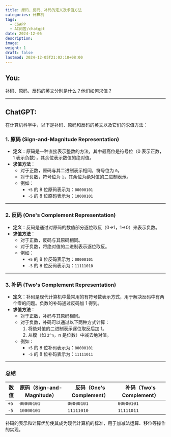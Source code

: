 ```yaml
---
title: 原码、反码、补码的定义及求值方法
categories: 计算机
tags:
  - CSAPP
  - AI问答/chatgpt
date: 2024-12-05
description: 
image: 
weight: 1
draft: false
lastmod: 2024-12-05T21:02:18+08:00
---
```

## **You:**

补码、原码、反码的英文分别是什么？他们如何求值？

* * *

## **ChatGPT:**

在计算机科学中，以下是补码、原码和反码的英文以及它们的求值方法：

### **1. 原码 (Sign-and-Magnitude Representation)**

* **定义**：原码是一种直接表示整数的方法，其中最高位是符号位（0 表示正数，1 表示负数），其余位表示数值的绝对值。
* **求值方法**：
    * 对于正数，原码与其二进制表示相同，符号位为 `0`。
    * 对于负数，符号位为 `1`，其余位为绝对值的二进制表示。
    * 例如：
        * `+5` 的 8 位原码表示为：`00000101`
        * `-5` 的 8 位原码表示为：`10000101`

* * *

### **2. 反码 (One's Complement Representation)**

* **定义**：反码是通过对原码的数值部分逐位取反（0→1，1→0）来表示负数。
* **求值方法**：
    * 对于正数，反码与其原码相同。
    * 对于负数，将绝对值的二进制表示逐位取反。
    * 例如：
        * `+5` 的 8 位反码表示为：`00000101`
        * `-5` 的 8 位反码表示为：`11111010`

* * *

### **3. 补码 (Two's Complement Representation)**

* **定义**：补码是现代计算机中最常用的有符号数表示方式，用于解决反码中有两个零的问题。负数的补码通过反码加 1 得到。
* **求值方法**：
    * 对于正数，补码与其原码相同。
    * 对于负数，补码可以通过以下两种方式计算：
        1. 将绝对值的二进制表示逐位取反后加 1。
        2. 从模（如 `2^n`，n 是位数）中减去绝对值。
    * 例如：
        * `+5` 的 8 位补码表示为：`00000101`
        * `-5` 的 8 位补码表示为：`11111011`

* * *

### **总结**

| 数值 | 原码（Sign-and-Magnitude） | 反码（One's Complement） | 补码（Two's Complement） |
| --- | --- | --- | --- |
| `+5` | `00000101` | `00000101` | `00000101` |
| `-5` | `10000101` | `11111010` | `11111011` |

补码的表示和计算优势使其成为现代计算机的标准，用于加减法运算、移位等操作的实现。